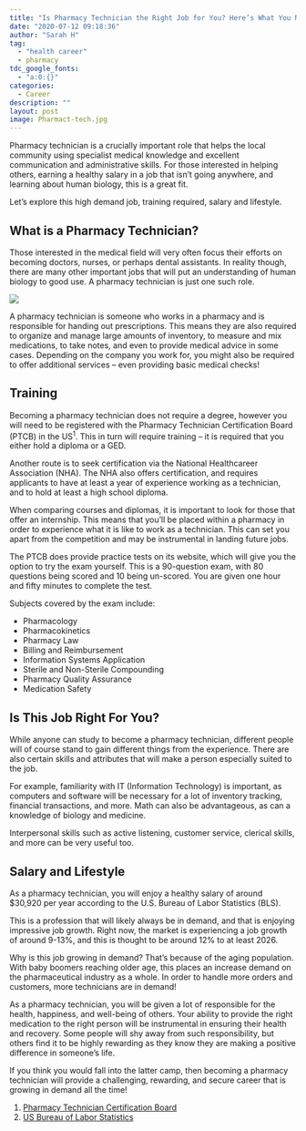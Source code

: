 ```yaml
---
title: "Is Pharmacy Technician the Right Job for You? Here’s What You Need to Know"
date: "2020-07-12 09:18:36"
author: "Sarah H"
tag:
  - "health career"
  - pharmacy
tdc_google_fonts:
  - "a:0:{}"
categories:
  - Career
description: ""
layout: post
image: Pharmact-tech.jpg
---
```


Pharmacy technician is a crucially important role that helps the local community using specialist medical knowledge and excellent communication and administrative skills. For those interested in helping others, earning a healthy salary in a job that isn’t going anywhere, and learning about human biology, this is a great fit.

Let’s explore this high demand job, training required, salary and lifestyle.

## What is a Pharmacy Technician?

Those interested in the medical field will very often focus their efforts on becoming doctors, nurses, or perhaps dental assistants. In reality though, there are many other important jobs that will put an understanding of human biology to good use. A pharmacy technician is just one such role.

![](/posts/Pharmact-tech.jpg)

A pharmacy technician is someone who works in a pharmacy and is responsible for handing out prescriptions. This means they are also required to organize and manage large amounts of inventory, to measure and mix medications, to take notes, and even to provide medical advice in some cases. Depending on the company you work for, you might also be required to offer additional services – even providing basic medical checks!

## Training

Becoming a pharmacy technician does not require a degree, however you will need to be registered with the Pharmacy Technician Certification Board (PTCB) in the US<sup>1</sup>. This in turn will require training – it is required that you either hold a diploma or a GED.

Another route is to seek certification via the National Healthcareer Association (NHA). The NHA also offers certification, and requires applicants to have at least a year of experience working as a technician, and to hold at least a high school diploma.

When comparing courses and diplomas, it is important to look for those that offer an internship. This means that you’ll be placed within a pharmacy in order to experience what it is like to work as a technician. This can set you apart from the competition and may be instrumental in landing future jobs.

The PTCB does provide practice tests on its website, which will give you the option to try the exam yourself. This is a 90-question exam, with 80 questions being scored and 10 being un-scored. You are given one hour and fifty minutes to complete the test.

Subjects covered by the exam include:

- Pharmacology
- Pharmacokinetics
- Pharmacy Law
- Billing and Reimbursement
- Information Systems Application
- Sterile and Non-Sterile Compounding
- Pharmacy Quality Assurance
- Medication Safety

## Is This Job Right For You?

While anyone can study to become a pharmacy technician, different people will of course stand to gain different things from the experience. There are also certain skills and attributes that will make a person especially suited to the job.

For example, familiarity with IT (Information Technology) is important, as computers and software will be necessary for a lot of inventory tracking, financial transactions, and more. Math can also be advantageous, as can a knowledge of biology and medicine.

Interpersonal skills such as active listening, customer service, clerical skills, and more can be very useful too.

## Salary and Lifestyle

As a pharmacy technician, you will enjoy a healthy salary of around $30,920 per year according to the U.S. Bureau of Labor Statistics (BLS).

This is a profession that will likely always be in demand, and that is enjoying impressive job growth. Right now, the market is experiencing a job growth of around 9-13%, and this is thought to be around 12% to at least 2026.

Why is this job growing in demand? That’s because of the aging population. With baby boomers reaching older age, this places an increase demand on the pharmaceutical industry as a whole. In order to handle more orders and customers, more technicians are in demand!

As a pharmacy technician, you will be given a lot of responsible for the health, happiness, and well-being of others. Your ability to provide the right medication to the right person will be instrumental in ensuring their health and recovery. Some people will shy away from such responsibility, but others find it to be highly rewarding as they know they are making a positive difference in someone’s life.

If you think you would fall into the latter camp, then becoming a pharmacy technician will provide a challenging, rewarding, and secure career that is growing in demand all the time!

1. [Pharmacy Technician Certification Board](https://www.ptcb.org/)
2. [US Bureau of Labor Statistics](https://www.bls.gov/)
